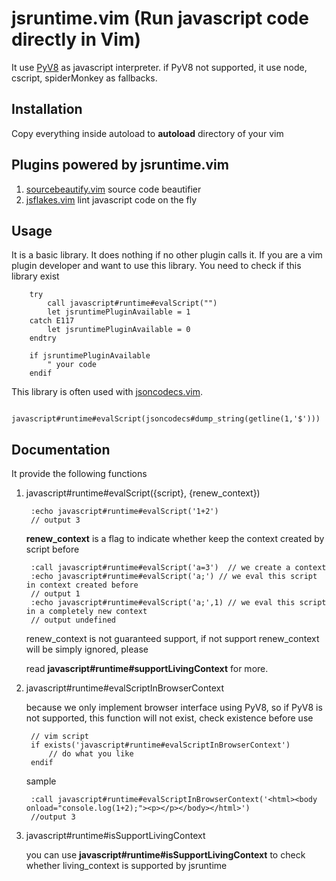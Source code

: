 jsruntime.vim (Run javascript code directly in Vim)
=============

It use [PyV8](http://code.google.com/p/pyv8/) as javascript interpreter. if PyV8 not supported, it use node, cscript, spiderMonkey as fallbacks. 

Installation
-------------
Copy everything inside autoload to __autoload__ directory of your vim

Plugins powered by jsruntime.vim
----
1. [sourcebeautify.vim](https://github.com/michalliu/sourcebeautify.vim) source code beautifier
2. [jsflakes.vim](https://github.com/michalliu/jsflakes.vim)  lint javascript code on the fly

Usage
----
It is a basic library. It does nothing if no other plugin calls it. If you are a vim plugin developer and want to use this library.
You need to check if this library exist

        try
            call javascript#runtime#evalScript("")
            let jsruntimePluginAvailable = 1
        catch E117
            let jsruntimePluginAvailable = 0
        endtry
        
        if jsruntimePluginAvailable
            " your code
        endif

This library is often used with [jsoncodecs.vim](https://github.com/michalliu/jsoncodecs.vim).

        javascript#runtime#evalScript(jsoncodecs#dump_string(getline(1,'$')))

Documentation
-------------

It provide the following functions

1. javascript#runtime#evalScript({script}, {renew_context})

        :echo javascript#runtime#evalScript('1+2')
        // output 3
    
    __renew\_context__ is a flag to indicate whether keep the context created by script before
        
        :call javascript#runtime#evalScript('a=3')  // we create a context
        :echo javascript#runtime#evalScript('a;') // we eval this script in context created before
        // output 1
        :echo javascript#runtime#evalScript('a;',1) // we eval this script in a completely new context
        // output undefined
   
    renew\_context is not guaranteed support, if not support renew\_context will be simply ignored, please

    read __javascript\#runtime\#supportLivingContext__ for more.
    
2. javascript\#runtime\#evalScriptInBrowserContext    

   because we only implement browser interface using PyV8, so if PyV8 is not supported, this function will not exist, check existence before use
        
        // vim script
        if exists('javascript#runtime#evalScriptInBrowserContext')
            // do what you like
        endif

    sample
    
        :call javascript#runtime#evalScriptInBrowserContext('<html><body onload="console.log(1+2);"><p></p></body></html>')
        //output 3

3. javascript\#runtime\#isSupportLivingContext    

    you can use __javascript\#runtime\#isSupportLivingContext__ to check whether living_context is supported by jsruntime
